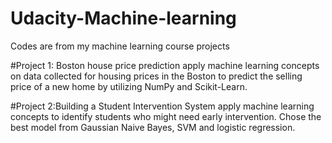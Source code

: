 # Udacity-Machine-learning
Codes are from my machine learning course projects

#Project 1: Boston house price prediction
apply machine learning concepts on data collected for housing prices in the Boston to predict the selling price of a new home by utilizing NumPy and Scikit-Learn.

#Project 2:Building a Student Intervention System
apply machine learning concepts to identify students who might need early intervention. Chose the best model from Gaussian Naive Bayes, SVM and logistic regression.
